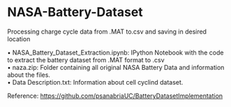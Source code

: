 # NASA-Battery-Dataset
Processing charge cycle data from .MAT to.csv and saving in desired location


•	NASA_Battery_Dataset_Extraction.ipynb: IPython Notebook with the code to extract the battery dataset from .MAT format to .csv  
•	naza.zip: Folder containing all original NASA Battery Data and information about the files.  
•	Data Description.txt: Information about cell cyclind dataset.  

Reference: https://github.com/psanabriaUC/BatteryDatasetImplementation

